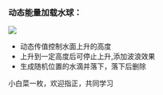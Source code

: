### 动态能量加载水球：
<img src="https://img-blog.csdnimg.cn/20181224113151390.gif">

* 动态传值控制水面上升的高度
* 上升到一定高度后可停止上升,添加波浪效果
* 生成随机位置的水滴并落下，落下后删除

 小白菜一枚，欢迎指正，共同学习
 
